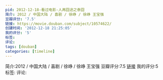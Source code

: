 ```yaml
---
pid: 2012-12-18-看过电影-人再囧途之泰囧
简介: 2012 / 中国大陆 / 喜剧 / 徐峥 / 徐峥 王宝强
豆瓣评分: '7.5'
链接: https://movie.douban.com/subject/10574622/
创建时间: '2012-12-18 21:25:05'
我的评分: '5'
标签:
评论:
tags: [douban]
categories: [timeline]
---
```

简介:2012 / 中国大陆 / 喜剧 / 徐峥 / 徐峥 王宝强
豆瓣评分:7.5
[链接](https://movie.douban.com/subject/10574622/)
我的评分:5
标签:
评论:

